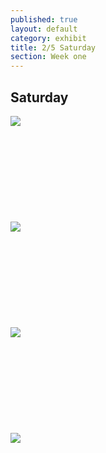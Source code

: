 ```yaml
---
published: true
layout: default
category: exhibit
title: 2/5 Saturday
section: Week one
---
```


## Saturday

<img src="https://i.imgur.com/vvP4gBql.jpg">
<br><br>
<br><br>
<br><br>
<br><br>
<br><br>
<img src="https://i.imgur.com/EVnFJVjl.jpg">
<br><br>
<br><br>
<br><br>
<br><br>
<br><br>
<img src="https://i.imgur.com/btJH9nZl.jpg">
<br><br>
<br><br>
<br><br>
<br><br>
<br><br>
<img src="https://i.imgur.com/ndgwn79l.jpg">
